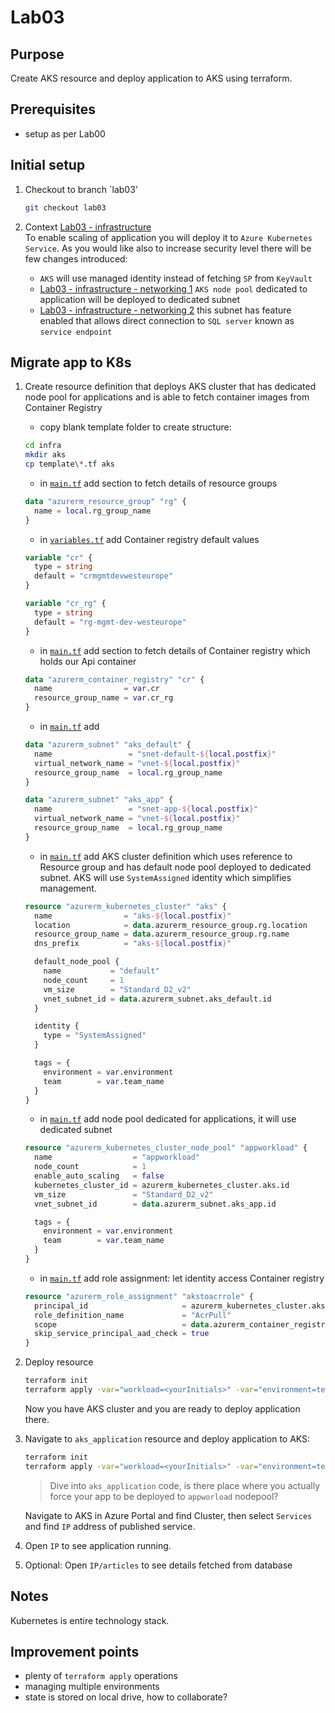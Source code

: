 # Lab03

## Purpose

Create AKS resource and deploy application to AKS using terraform.

## Prerequisites

- setup as per Lab00

## Initial setup

1. Checkout to branch `lab03'
    ```bash
    git checkout lab03
    ```

2. Context
   [Lab03 - infrastructure](https://miro.com/app/board/uXjVPUuX2NQ=/?moveToWidget=3458764534018715258&cot=14)  
   To enable scaling of application you will deploy it to `Azure Kubernetes Service`. As you would like also to increase security level there will be few changes introduced:
   - `AKS` will use managed identity instead of fetching `SP` from `KeyVault`
   - [Lab03 - infrastructure - networking 1](https://miro.com/app/board/uXjVPUuX2NQ=/?moveToWidget=3458764534214261632&cot=14) `AKS node pool` dedicated to application will be deployed to dedicated subnet
   - [Lab03 - infrastructure - networking 2](https://miro.com/app/board/uXjVPUuX2NQ=/?moveToWidget=3458764534023232891&cot=14) this subnet has feature enabled that allows direct connection to `SQL server` known as `service endpoint`

## Migrate app to K8s

1.  Create resource definition that deploys AKS cluster that has dedicated node pool for applications and is able to fetch container images from Container Registry
    - copy blank template folder to create structure:
    ```bash
    cd infra
    mkdir aks
    cp template\*.tf aks
    ```
    - in [`main.tf`](../infra/aks/main.tf) add section to fetch details of resource groups
    ```terraform
    data "azurerm_resource_group" "rg" {
      name = local.rg_group_name
    }
    ```
    - in [`variables.tf`](../infra/aks/variables.tf) add Container registry default values
    ```terraform
    variable "cr" {
      type = string
      default = "crmgmtdevwesteurope"
    }
    
    variable "cr_rg" {
      type = string
      default = "rg-mgmt-dev-westeurope"
    }
    ```
    - in [`main.tf`](../infra/aks/main.tf) add section to fetch details of Container registry which holds our Api container
    ```terraform
    data "azurerm_container_registry" "cr" {
      name                = var.cr
      resource_group_name = var.cr_rg
    }
    ``` 

    - in [`main.tf`](../infra/aks/main.tf) add 
    ```terraform
    data "azurerm_subnet" "aks_default" {
      name                 = "snet-default-${local.postfix}"
      virtual_network_name = "vnet-${local.postfix}"
      resource_group_name  = local.rg_group_name
    }
    
    data "azurerm_subnet" "aks_app" {
      name                 = "snet-app-${local.postfix}"
      virtual_network_name = "vnet-${local.postfix}"
      resource_group_name  = local.rg_group_name
    }
    ```
    - in [`main.tf`](../infra/aks/main.tf) add AKS cluster definition which uses reference to Resource group and has default node pool deployed to dedicated subnet. 
    AKS will use `SystemAssigned` identity which simplifies management.
    ```terraform
    resource "azurerm_kubernetes_cluster" "aks" {
      name                = "aks-${local.postfix}"
      location            = data.azurerm_resource_group.rg.location
      resource_group_name = data.azurerm_resource_group.rg.name
      dns_prefix          = "aks-${local.postfix}"
    
      default_node_pool {
        name           = "default"
        node_count     = 1
        vm_size        = "Standard_D2_v2"
        vnet_subnet_id = data.azurerm_subnet.aks_default.id
      }
    
      identity {
        type = "SystemAssigned"
      }
    
      tags = {
        environment = var.environment
        team        = var.team_name
      }
    }
    ```
    - in [`main.tf`](../infra/aks/main.tf) add node pool dedicated for applications, it will use dedicated subnet
    ```terraform
    resource "azurerm_kubernetes_cluster_node_pool" "appworkload" {
      name                  = "appworkload"
      node_count            = 1
      enable_auto_scaling   = false
      kubernetes_cluster_id = azurerm_kubernetes_cluster.aks.id
      vm_size               = "Standard_D2_v2"
      vnet_subnet_id        = data.azurerm_subnet.aks_app.id
    
      tags = {
        environment = var.environment
        team        = var.team_name
      }
    }
    ```
    - in [`main.tf`](../infra/aks/main.tf) add role assignment: let identity access Container registry
    ```terraform
    resource "azurerm_role_assignment" "akstoacrrole" {
      principal_id                     = azurerm_kubernetes_cluster.aks.kubelet_identity[0].object_id
      role_definition_name             = "AcrPull"
      scope                            = data.azurerm_container_registry.cr.id
      skip_service_principal_aad_check = true
    }
    ```
    
2. Deploy resource
    ```bash
    terraform init
    terraform apply -var="workload=<yourInitials>" -var="environment=test"
    ```
    Now you have AKS cluster and you are ready to deploy application there.

4.  Navigate to `aks_application` resource and deploy application to AKS:
    ```bash
    terraform init
    terraform apply -var="workload=<yourInitials>" -var="environment=test"
    ```
    > Dive into `aks_application` code, is there place where you actually force your app to be deployed to `appworload` nodepool?

    Navigate to AKS in Azure Portal and find Cluster, then select `Services` and find `IP` address of published service. 

5. Open `IP` to see application running.

6. Optional: Open `IP/articles` to see details fetched from database

## Notes

Kubernetes is entire technology stack.

## Improvement points

- plenty of `terraform apply` operations
- managing multiple environments
- state is stored on local drive, how to collaborate?
